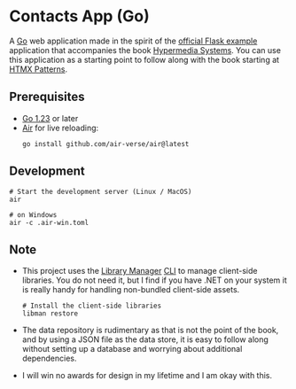 # Contacts App (Go)

A [Go](https://go.dev/) web application made in the spirit of the [official Flask example][htmx-proj] application
that accompanies the book [Hypermedia Systems][htmx-book]. You can use this application as a starting point
to follow along with the book starting at [HTMX Patterns](https://hypermedia.systems/htmx-patterns/).

## Prerequisites

- [Go 1.23](https://go.dev/) or later
- [Air](https://github.com/air-verse/air) for live reloading:
  ```shell
  go install github.com/air-verse/air@latest
  ```

## Development

```shell
# Start the development server (Linux / MacOS)
air

# on Windows
air -c .air-win.toml
```

## Note

- This project uses the [Library Manager][libman] [CLI][libman-cli] to manage client-side libraries. You do not need it,
  but I find if you have .NET on your system it is really handy for handling non-bundled client-side assets.

  ```shell
  # Install the client-side libraries
  libman restore
  ```

- The data repository is rudimentary as that is not the point of the book, and by using a JSON file
  as the data store, it is easy to follow along without setting up a database and worrying about additional dependencies.
- I will win no awards for design in my lifetime and I am okay with this.

[htmx]: https://htmx.org 'High power tools for HTML'
[htmx-book]: https://hypermedia.systems/ 'Hypermedia Systems Book'
[flask]: https://flask.palletsprojects.com/ 'Flask - A minimal web framework for Python'
[htmx-proj]: https://github.com/bigskysoftware/contact-app 'Contact App - official'
[libman]: https://devblogs.microsoft.com/dotnet/library-manager-client-side-content-manager-for-web-apps/ 'Client-side content manager for web apps'
[libman-cli]: https://learn.microsoft.com/en-us/aspnet/core/client-side/libman/libman-cli
